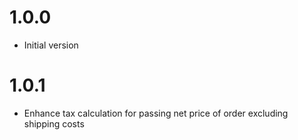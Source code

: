 # 1.0.0
- Initial version

# 1.0.1
- Enhance tax calculation for passing net price of order excluding shipping costs
